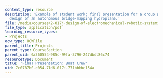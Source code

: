 ```yaml
---
content_type: resource
description: 'Example of student work: final presentation for a group project on the
  design of an autonomous bridge-mapping hydroplane.'
file: /media/courses/2-017j-design-of-electromechanical-robotic-systems-fall-2009/7c0787b0c05471d6017f771bbbbc154a_MIT2_017JF09_sw2_final.pdf
file_type: application/pdf
learning_resource_types:
- Projects
ocw_type: OCWFile
parent_title: Projects
parent_type: CourseSection
parent_uid: 0a360554-985c-99fa-3796-247dbdb86c74
resourcetype: Document
title: 'Final Presentation: Boat Crew'
uid: 7c0787b0-c054-71d6-017f-771bbbbc154a
---
```

